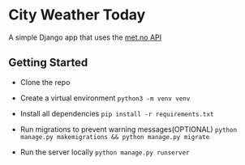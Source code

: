 # City Weather Today

A simple Django app that uses the [met.no API](https://api.met.no)

## Getting Started

- Clone the repo

- Create a virtual environment `python3 -m venv venv`

- Install all dependencies `pip install -r requirements.txt`

- Run migrations to prevent warning messages(OPTIONAL) `python manage.py makemigrations && python manage.py migrate`

- Run the server locally `python manage.py runserver`

